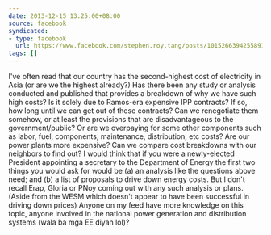 ```yaml
---
date: 2013-12-15 13:25:00+08:00
source: facebook
syndicated:
- type: facebook
  url: https://www.facebook.com/stephen.roy.tang/posts/10152663942558912
tags: []
---
```


I've often read that our country has the second-highest cost of electricity in Asia (or are we the highest already?) Has there been any study or analysis conducted and published that provides a breakdown of why we have such high costs?  Is it solely due to Ramos-era expensive IPP contracts? If so, how long until we can get out of these contracts? Can we renegotiate them somehow, or at least the provisions that are disadvantageous to the government/public?  Or are we overpaying for some other components such as labor, fuel, components, maintenance, distribution, etc costs? Are our power plants more expensive? Can we compare cost breakdowns with our neighbors to find out?  I would think that if you were a newly-elected President appointing a secretary to the Department of Energy the first two things you would ask for would be (a) an analysis like the questions above need; and (b) a list of proposals to drive down energy costs. But I don't recall Erap, Gloria or PNoy coming out with any such analysis or plans. (Aside from the WESM which doesn't appear to have been successful in driving down prices)  Anyone on my feed have more knowledge on this topic, anyone involved in the national power generation and distribution systems (wala ba mga EE diyan lol)?